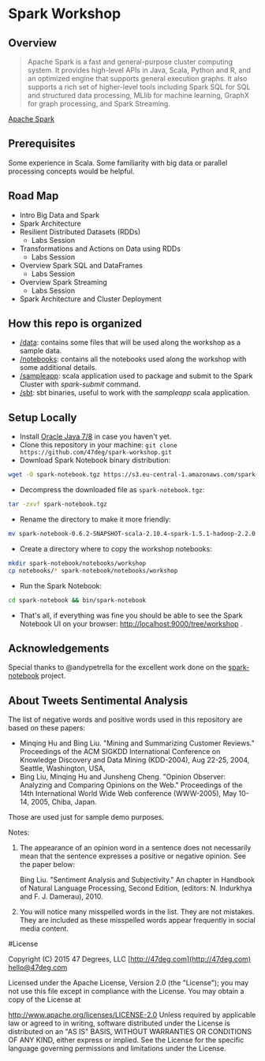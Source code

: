 # Spark Workshop

## Overview

>Apache Spark is a fast and general-purpose cluster computing system. It provides high-level APIs in Java, Scala, Python and R, and an optimized engine that supports general execution graphs. It also supports a rich set of higher-level tools including Spark SQL for SQL and structured data processing, MLlib for machine learning, GraphX for graph processing, and Spark Streaming.

[Apache Spark](http://spark.apache.org/)

## Prerequisites

Some experience in Scala. Some familiarity with big data or parallel processing concepts would be helpful.

## Road Map

* Intro Big Data and Spark
* Spark Architecture
* Resilient Distributed Datasets (RDDs)
	* Labs Session
* Transformations and Actions on Data using RDDs
	* Labs Session
* Overview Spark SQL and DataFrames
	* Labs Session
* Overview Spark Streaming
  * Labs Session
* Spark Architecture and Cluster Deployment

## How this repo is organized

* [/data](./data): contains some files that will be used along the workshop as a sample data.
* [/notebooks](./notebooks): contains all the notebooks used along the workshop with some additional details.
* [/sampleapp](./sampleapp): scala application used to package and submit to the Spark Cluster with _spark-submit_ command.
* [/sbt](./sbt): sbt binaries, useful to work with the *sampleapp* scala application.

## Setup Locally

* Install [Oracle Java 7/8](https://www.oracle.com/java/index.html) in case you haven't yet.
* Clone this repository in your machine: `git clone https://github.com/47deg/spark-workshop.git`
* Download Spark Notebook binary distribution:

```bash
wget -O spark-notebook.tgz https://s3.eu-central-1.amazonaws.com/spark-notebook/tgz/spark-notebook-master-scala-2.10.4-spark-1.5.1-hadoop-2.2.0.tgz?max-keys=100000
```
* Decompress the downloaded file as `spark-notebook.tgz`:

```bash
tar -zxvf spark-notebook.tgz
```

* Rename the directory to make it more friendly:

```bash
mv spark-notebook-0.6.2-SNAPSHOT-scala-2.10.4-spark-1.5.1-hadoop-2.2.0 spark-notebook
```

* Create a directory where to copy the workshop notebooks:

```bash
mkdir spark-notebook/notebooks/workshop
cp notebooks/* spark-notebook/notebooks/workshop
```

* Run the Spark Notebook:

```bash
cd spark-notebook && bin/spark-notebook
```

* That's all, if everything was fine you should be able to see the Spark Notebook UI on your browser: [http://localhost:9000/tree/workshop](http://localhost:9000/tree/workshop) .

## Acknowledgements

Special thanks to @andypetrella for the excellent work done on the [spark-notebook](https://github.com/andypetrella/spark-notebook) project.

## About Tweets Sentimental Analysis

The list of negative words and positive words used in this repository are based on these papers:

- Minqing Hu and Bing Liu. "Mining and Summarizing Customer Reviews."
      Proceedings of the ACM SIGKDD International Conference on Knowledge
      Discovery and Data Mining (KDD-2004), Aug 22-25, 2004, Seattle,
      Washington, USA,
- Bing Liu, Minqing Hu and Junsheng Cheng. "Opinion Observer: Analyzing
      and Comparing Opinions on the Web." Proceedings of the 14th
      International World Wide Web conference (WWW-2005), May 10-14,
      2005, Chiba, Japan.

Those are used just for sample demo purposes.

Notes:

1. The appearance of an opinion word in a sentence does not necessarily
  mean that the sentence expresses a positive or negative opinion.
  See the paper below:

	Bing Liu. "Sentiment Analysis and Subjectivity." An chapter in
  	Handbook of Natural Language Processing, Second Edition,
 	(editors: N. Indurkhya and F. J. Damerau), 2010.
2. You will notice many misspelled words in the list. They are not
  mistakes. They are included as these misspelled words appear
  frequently in social media content.

#License

Copyright (C) 2015 47 Degrees, LLC [http://47deg.com](http://47deg.com) [hello@47deg.com](mailto:hello@47deg.com)

Licensed under the Apache License, Version 2.0 (the "License"); you may not use this file except in compliance with the License. You may obtain a copy of the License at

http://www.apache.org/licenses/LICENSE-2.0 Unless required by applicable law or agreed to in writing, software distributed under the License is distributed on an "AS IS" BASIS, WITHOUT WARRANTIES OR CONDITIONS OF ANY KIND, either express or implied. See the License for the specific language governing permissions and limitations under the License.
